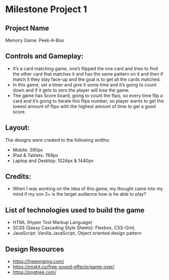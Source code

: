 # Milestone Project 1
## Project Name
Memory Game: Peek-A-Boo
## Controls and Gameplay: 
- It’s a card matching game, one’s flipped the one card and tries to find the other card that matches it and has the same pattern on it and then if match it they stay face-up and the goal is to get all the cards matched. 
- In this game, set a timer and give it some time and it’s going to count down and if it gets to zero the player will lose the game.
-  The game has Score board, going to count the flips, so every time flip a card and it’s going to iterate this flips number, so player wants to get the lowest amount of flips with the highest amount of time to get a good score.

## Layout:
The designs were created to the following widths:
 - Mobile: 390px
 - IPad & Tablets: 768px
 - Laptop and Desktop: 1024px & 1440px
## Credits: 
- When I was working on the idea of this game, my thought came into my mind if my son 3+ is the target audience how is he able to play? 
## List of technologies used to build the game
-   HTML (Hyper Text Markup Language)
-   SCSS (Sassy Cascading Style Sheets): Flexbox, CSS-Grid,
-   JavaScript: Vanilla JavaScript, Object oriented design pattern

## Design Resources
- https://freepngimg.com/
- https://mixkit.co/free-sound-effects/game-over/
- https://pngtree.com/

